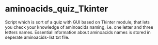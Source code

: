 # aminoacids_quiz_Tkinter

Script which is sort of a quiz with GUI based on Tkinter module, that lets you check your knowledge of aminoacids naming, i.e. one letter and three letters names. Essential information about aminoacids names is stored in seperate aminoacids-list.txt file.
